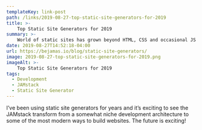 ```yaml
---
templateKey: link-post
path: /links/2019-08-27-top-static-site-generators-for-2019
title: >-
    Top Static Site Generators for 2019
summary: >-
    World of static sites has grown beyond HTML, CSS and occasional JS and much of it is owed to static site generators. Even if you are not entirely sold to the JAMstack idea, there is no doubt static sites are making a comeback, big time! 
date: 2019-08-27T14:52:18-04:00
url: https://bejamas.io/blog/static-site-generators/
image: 2019-08-27-top-static-site-generators-for-2019.png
imageAlt: >-
    Top Static Site Generators for 2019
tags:
  - Development
  - JAMstack
  - Static Site Generator
---
```

I’ve been using static site generators for years and it’s exciting to see the JAMstack transform from a somewhat niche development architecture to some of the most modern ways to build websites.  The future is exciting!